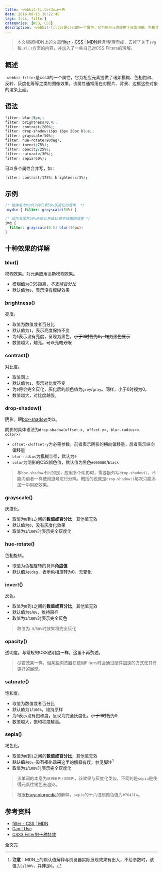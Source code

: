 ```yaml
---
title: -webkit-filter冰山一角
date: 2016-08-15 18:22:45
tags: [css, filter]
categories: [WEB, CSS]
description: -webkit-filter是css3的一个属性，它为相应元素提供了诸如模糊、色相饱和、反转、灰度化等等之类的图像效果。该属性通常用在对图片、背景、边框这些对象的渲染上面。
---
```



> 本文根据MDN上的文章[filter - CSS | MDN](https://developer.mozilla.org/en-US/docs/Web/CSS/filter)翻译/整理而成，去掉了关于`svg`和`url()`方面的内容，并加入了一些自己对CSS Filters的理解。

## 概述

`-webkit-filter`是css3的一个属性，它为相应元素提供了诸如模糊、色相饱和、反转、灰度化等等之类的图像效果。该属性通常用在对图片、背景、边框这些对象的渲染上面。

## 语法

```css
filter: blur(5px);
filter: brightness(0.4);
filter: contrast(200%);
filter: drop-shadow(16px 16px 20px blue);
filter: grayscale(50%);
filter: hue-rotate(90deg);
filter: invert(75%);
filter: opacity(25%);
filter: saturate(30%);
filter: sepia(60%);
```

可以多个属性合并写，如：
```css
filter: contrast(175%) brightness(3%);
```

## 示例

```css
/* 给类名为mydiv的元素50%灰度化的效果  */
.mydiv { filter: grayscale(50%) }

/* 给所有图片50%灰度化并给10像素模糊的效果 */
img {
  filter: grayscale(0.5) blur(10px);
}
```

## 十种效果的详解

### blur()

模糊效果。对元素应用高斯模糊效果。

- 模糊值为CSS距离，*不支持百分比*
- 默认值为`0`，表示没有模糊效果

### brightness()

亮度。

- 取值为数值或者百分比
- 默认值为`1`，表示亮度保持不变
- 为`0`表示没有亮度，呈现为黑色。~~小于0时视为0，均为黑色显示~~
- 数值越大，越亮。~~可以亮瞎双眼~~

### contrast()

对比度。

- 取值同上
- 默认值为`1`，表示对比度不变
- 为`0`将会完全灰化，灰化后的颜色值为`grey`/`gray`。同样，小于0时视为0。
- 数值越大，对比度越强。

### drop-shadow()

阴影。跟[box-shadow](https://developer.mozilla.org/en-US/docs/Web/CSS/box-shadow)类似。

阴影的具体语法为`drop-shadow(offset-x, offset-y<, blur-radius><, color>)`

- `offset-x`/`offset-y`为必需参数，前者表示阴影的横向偏移量，后者表示纵向偏移量
- `blur-radius`为模糊半径，默认为`0`
- `color`为阴影的CSS颜色值，默认值为黑色`#000000`/`black`

> 与`box-shadow`不同的是，应用多个阴影时，需要额外写`drop-shadow()`，不能向前者一样使用逗号进行分隔。概括的说就是`drop-shadow()`每次只能添加一中阴影效果。

### grayscale()

灰度化。

- 取值为`0`到`1`之间的**数值或百分比**，其他值无效
- 默认值为`0`，没有灰度化效果
- 取值为`1`/`100%`时表示完全灰度化

### hue-rotate()

色相旋转。

- 取值为色相旋转的具体**角度值**
- 默认值为`0deg`，表示色相旋转为0，无变化

### invert()

反色。

- 取值为`0`到`1`之间的**数值或百分比**，其他值无效
- 默认值为`0`/`0%`，维持原样
- 取值为`1`/`100%`时表示完全反色

> 取值为`.5`/`50%`时效果将完全灰化

### opacity()

透明度。与常规的CSS透明度一样，这里不再赘述。

> 尽管效果一样，但某些浏览器在使用Filters时会通过硬件加速的方式使其有更好的展现。

### saturate()

饱和度。

- 取值为数值或者百分比
- 默认值为`1`/`100%`，维持原样
- 为`0`表示没有饱和度，呈现为完全灰度化。~~小于0时视为0~~
- 数值越大，饱和程度越高。

### sepia()

褐色化。

- 取值为`0`到`1`之间的**数值或百分比**，其他值无效
- ~~默认值为`0`，没有褐化效果~~这里的解释有误，参见脚注[^1]
- 取值为`1`/`100%`时表示完全灰度化

[^1]: **注意**：MDN上的默认值解释与浏览器实际展现效果有出入，不给参数时，该值为`1`/`100%`，并非是`0`。

> 该单词的本意为`乌贼墨色/深褐色`，该效果与灰度化类似，不同的是`sepia`是使得元素往褐色去渲染。

> 根据[Encycolorpedia](http://encycolorpedia.com/704214)的解释，`sepia`的十六进制颜色值为`#704214`。

## 参考资料

- [filter - CSS | MDN](https://developer.mozilla.org/en-US/docs/Web/CSS/filter)
- [Can I Use](http://caniuse.com/#feat=css-filters)
- [CSS3 Filter的十种特效](http://www.w3cplus.com/css3/ten-effects-with-css3-filter)

全文完